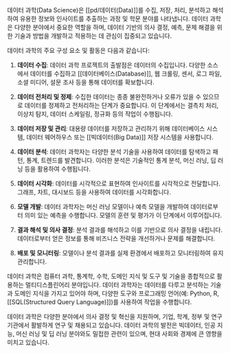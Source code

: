 데이터 과학(Data Science)은 [[pd/데이터(Data)]]를 수집, 저장, 처리, 분석하고 해석하여 유용한 정보와 인사이트를 추출하는 과정 및 학문 분야를 나타냅니다. 데이터 과학은 다양한 분야에서 중요한 역할을 하며, 데이터 기반의 의사 결정, 예측, 문제 해결을 위한 기술과 방법을 개발하고 적용하는 데 관심이 집중되고 있습니다.

데이터 과학의 주요 구성 요소 및 활동은 다음과 같습니다:

1. **데이터 수집**: 데이터 과학 프로젝트의 출발점은 데이터의 수집입니다. 다양한 소스에서 데이터를 수집하고 [[데이터베이스(Database)]], 웹 크롤링, 센서, 로그 파일, 소셜 미디어, 설문 조사 등을 통해 데이터를 확보합니다.

2. **데이터 전처리 및 정제**: 수집한 데이터는 종종 불완전하거나 오류가 있을 수 있으므로 데이터를 정제하고 전처리하는 단계가 중요합니다. 이 단계에서는 결측치 처리, 이상치 탐지, 데이터 스케일링, 정규화 등의 작업이 수행됩니다.

3. **데이터 저장 및 관리**: 대용량 데이터를 저장하고 관리하기 위해 데이터베이스 시스템, 데이터 웨어하우스 또는 [[빅데이터(Big Data)]] 저장 시스템을 사용합니다.

4. **데이터 분석**: 데이터 과학자는 다양한 분석 기술을 사용하여 데이터를 탐색하고 패턴, 통계, 트렌드를 발견합니다. 이러한 분석은 기술적인 통계 분석, 머신 러닝, 딥 러닝 등을 활용하여 수행됩니다.

5. **데이터 시각화**: 데이터를 시각적으로 표현하여 인사이트를 시각적으로 전달합니다. 그래프, 차트, 대시보드 등을 사용하여 데이터를 시각화합니다.

6. **모델 개발**: 데이터 과학자는 머신 러닝 모델이나 예측 모델을 개발하여 데이터로부터 의미 있는 예측을 수행합니다. 모델의 훈련 및 평가가 이 단계에서 이루어집니다.

7. **결과 해석 및 의사 결정**: 분석 결과를 해석하고 이를 기반으로 의사 결정을 내립니다. 데이터로부터 얻은 정보를 통해 비즈니스 전략을 개선하거나 문제를 해결합니다.

8. **배포 및 모니터링**: 모델이나 분석 결과를 실제 환경에서 배포하고 모니터링하여 유지 관리합니다.

데이터 과학은 컴퓨터 과학, 통계학, 수학, 도메인 지식 및 도구 및 기술을 종합적으로 활용하는 멀티디스플린어리 분야입니다. 데이터 과학자는 데이터를 다루고 분석하는 기술과 도메인 지식을 가지고 있어야 하며, 다양한 도구와 프로그래밍 언어(예: Python, R, [[SQL(Structured Query Language)]])를 사용하여 작업을 수행합니다.

데이터 과학은 다양한 분야에서 의사 결정 및 혁신을 지원하며, 기업, 학계, 정부 및 연구 기관에서 활발하게 연구 및 채용되고 있습니다. 데이터 과학의 발전은 빅데이터, 인공 지능, 머신 러닝 및 딥 러닝 분야와도 밀접한 관련이 있으며, 현대 사회와 경제에 큰 영향을 미치고 있습니다.